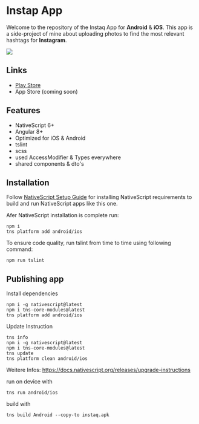 # Instap App

Welcome to the repository of the Instaq App for **Android** & **iOS**. This app is a side-project of mine about uploading photos to find the most relevant hashtags for **Instagram**.

![](https://lh3.googleusercontent.com/OZUZg7HOsBW0PnxeihHcVTGczo_EPuZkwp8DT9DdZA_AICt0q_GbLSYOFG--VlesHw=s180-rw)

## Links 
  * [Play Store](https://play.google.com/store/apps/details?id=com.innocliq.instaq)
  * App Store (coming soon)

## Features

  * NativeScript 6+
  * Angular 8+
  * Optimized for iOS & Android
  * tslint
  * scss
  * used AccessModifier & Types everywhere
  * shared components & dto's

## Installation

Follow [NativeScript Setup Guide](https://docs.nativescript.org/start/ns-setup-win) for installing NativeScript requirements to build and run NativeScript apps like this one.

Afer NativeScript installation is complete run:

```
npm i
tns platform add android/ios
```

To ensure code quality, run tslint from time to time using following command:

```
npm run tslint
```

## Publishing app

Install dependencies

```
npm i -g nativescript@latest
npm i tns-core-modules@latest
tns platform add android/ios
```

Update Instruction

```
tns info
npm i -g nativescript@latest
npm i tns-core-modules@latest
tns update
tns platform clean android/ios
```
Weitere Infos: https://docs.nativescript.org/releases/upgrade-instructions

run on device with

```
tns run android/ios
```

build with 

```
tns build Android --copy-to instaq.apk
```
